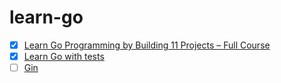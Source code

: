 # learn-go

- [X] [Learn Go Programming by Building 11 Projects – Full Course](https://www.youtube.com/watch?v=jFfo23yIWac)
- [X] [Learn Go with tests](https://studygolang.gitbook.io/learn-go-with-tests/)
- [ ] [Gin](https://eddycjy.com/tags/gin/)
